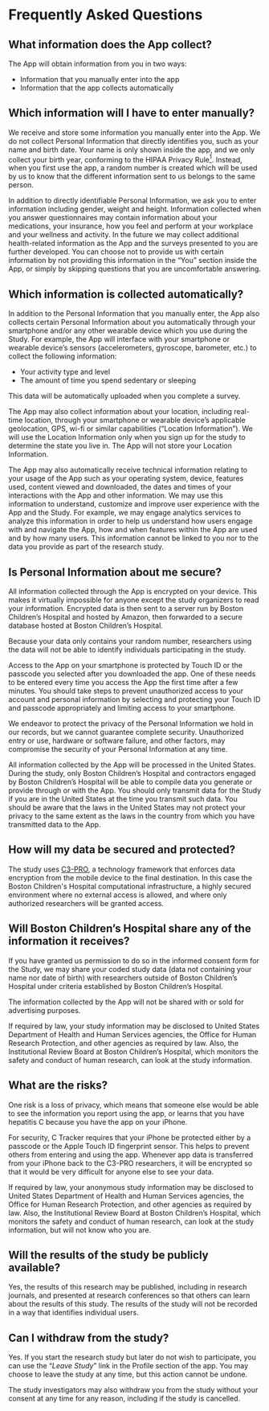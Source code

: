 Frequently Asked Questions
==========================

What information does the App collect?
--------------------------------------

The App will obtain information from you in two ways:

- Information that you manually enter into the app
- Information that the app collects automatically


Which information will I have to enter manually?
------------------------------------------------

We receive and store some information you manually enter into the App.
We do not collect Personal Information that directly identifies you, such as your name and birth date.
Your name is only shown inside the app, and we only collect your birth year, conforming to the HIPAA Privacy Rule<a href="http://www.hhs.gov/ocr/privacy/hipaa/understanding/coveredentities/De-identification/guidance.html"><sup>1</sup></a>.
Instead, when you first use the app, a random number is created which will be used by us to know that the different information sent to us belongs to the same person.

In addition to directly identifiable Personal Information, we ask you to enter information including gender, weight and height.
Information collected when you answer questionnaires may contain information about your medications, your insurance, how you feel and perform at your workplace and your wellness and activity.
In the future we may collect additional health-related information as the App and the surveys presented to you are further developed.
You can choose not to provide us with certain information by not providing this information in the “You” section inside the App, or simply by skipping questions that you are uncomfortable answering.


Which information is collected automatically?
---------------------------------------------

In addition to the Personal Information that you manually enter, the App also collects certain Personal Information about you automatically through your smartphone and/or any other wearable device which you use during the Study.
For example, the App will interface with your smartphone or wearable device’s sensors (accelerometers, gyroscope, barometer, etc.) to collect the following information:

- Your activity type and level
- The amount of time you spend sedentary or sleeping

This data will be automatically uploaded when you complete a survey.

The App may also collect information about your location, including real-time location, through your smartphone or wearable device’s applicable geolocation, GPS, wi-fi or similar capabilities (“Location Information”).
We will use the Location Information only when you sign up for the study to determine the state you live in.
The App will not store your Location Information.

The App may also automatically receive technical information relating to your usage of the App such as your operating system, device, features used, content viewed and downloaded, the dates and times of your interactions with the App and other information.
We may use this information to understand, customize and improve user experience with the App and the Study.
For example, we may engage analytics services to analyze this information in order to help us understand how users engage with and navigate the App, how and when features within the App are used and by how many users.
This information cannot be linked to you nor to the data you provide as part of the research study.


Is Personal Information about me secure?
----------------------------------------

All information collected through the App is encrypted on your device.
This makes it virtually impossible for anyone except the study organizers to read your information.
Encrypted data is then sent to a server run by Boston Children’s Hospital and hosted by Amazon, then forwarded to a secure database hosted at Boston Children’s Hospital.

Because your data only contains your random number, researchers using the data will not be able to identify individuals participating in the study.

Access to the App on your smartphone is protected by Touch ID or the passcode you selected after you downloaded the app.
One of these needs to be entered every time you access the App the first time after a few minutes.
You should take steps to prevent unauthorized access to your account and personal information by selecting and protecting your Touch ID and passcode appropriately and limiting access to your smartphone.

We endeavor to protect the privacy of the Personal Information we hold in our records, but we cannot guarantee complete security.
Unauthorized entry or use, hardware or software failure, and other factors, may compromise the security of your Personal Information at any time.

All information collected by the App will be processed in the United States.
During the study, only Boston Children’s Hospital and contractors engaged by Boston Children’s Hospital will be able to compile data you generate or provide through or with the App.
You should only transmit data for the Study if you are in the United States at the time you transmit such data.
You should be aware that the laws in the United States may not protect your privacy to the same extent as the laws in the country from which you have transmitted data to the App.


How will my data be secured and protected?
------------------------------------------

The study uses [C3-PRO](http://c3-pro.chip.org/), a technology framework that enforces data encryption from the mobile device to the final destination.
In this case the Boston Children's Hospital computational infrastructure, a highly secured environment where no external access is allowed, and where only authorized researchers will be granted access.


Will Boston Children’s Hospital share any of the information it receives?
-------------------------------------------------------------------------

If you have granted us permission to do so in the informed consent form for the Study, we may share your coded study data (data not containing your name nor date of birth) with researchers outside of Boston Children’s Hospital under criteria established by Boston Children’s Hospital.

The information collected by the App will not be shared with or sold for advertising purposes.

If required by law, your study information may be disclosed to United States Department of Health and Human Services agencies, the Office for Human Research Protection, and other agencies as required by law.
Also, the Institutional Review Board at Boston Children’s Hospital, which monitors the safety and conduct of human research, can look at the study information.


What are the risks?
-------------------

One risk is a loss of privacy, which means that someone else would be able to see the information you report using the app, or learns that you have hepatitis&nbsp;C because you have the app on your iPhone.

For security, C&nbsp;Tracker requires that your iPhone be protected either by a passcode or the Apple Touch ID fingerprint sensor.
This helps to prevent others from entering and using the app.
Whenever app data is transferred from your iPhone back to the C3-PRO researchers, it will be encrypted so that it would be very difficult for anyone else to see your data.

If required by law, your anonymous study information may be disclosed to United States Department of Health and Human Services agencies, the Office for Human Research Protection, and other agencies as required by law.
Also, the Institutional Review Board at Boston Children’s Hospital, which monitors the safety and conduct of human research, can look at the study information, but will not know who you are.


Will the results of the study be publicly available?
----------------------------------------------------

Yes, the results of this research may be published, including in research journals, and presented at research conferences so that others can learn about the results of this study.
The results of the study will not be recorded in a way that identifies individual users.


Can I withdraw from the study?
------------------------------

Yes.
If you start the research study but later do not wish to participate, you can use the “_Leave Study_” link in the Profile section of the app.
You may choose to leave the study at any time, but this action cannot be undone.

The study investigators may also withdraw you from the study without your consent at any time for any reason, including if the study is cancelled.

